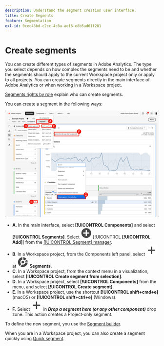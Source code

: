 ```yaml
---
description: Understand the segment creation user interface.
title: Create Segments
feature: Segmentation
exl-id: 0cec43bd-c2cc-4c8a-ae16-e8b5ad61f281
---
```

# Create segments

You can create different types of segments in Adobe Analytics.  The type you select depends on how complex the segments need to be and whether the segments should apply to the current Workspace project only or apply to all projects. You can create segments directly in the main interface of Adobe Analytics or when working in a Workspace project. 

[Segments rights by role](/help/components/segmentation/seg-reference/seg-rights.md) explain who can create segments.

You can create a segment in the following ways:

![Ways to create a segment](assets/create-segment.png)

* **A**. In the main interface, select **[!UICONTROL Components]** and select **[!UICONTROL Segments]**. Select ![AddCircle](/help/assets/icons/AddCircle.svg) [!UICONTROL **[!UICONTROL Add]**] from the [[!UICONTROL Segment] manager](seg-manage.md). 
* **B**. In a Workspace project, from the Components left panel, select ![Add](/help/assets/icons/Add.svg) at ![Segment](/help/assets/icons/Segmentation.svg) **Segments**.
* **C**. In a Workspace project, from the context menu in a visualization, select **[!UICONTROL Create segment from selection]**.
* **D**. In a Workspace project, select **[!UICONTROL Components]** from the menu, and select **[!UICONTROL Create segment]**. 
* **E**. In a Workspace project, use the shortcut **[!UICONTROL shift+cmd+e]** (macOS) or **[!UICONTROL shift+ctrl+e]** (Windows).
* **F**. Select ![Add](/help/assets/icons/Add.svg) in ***Drop a segment here (or any other component)*** drop zone. This action creates a Project-only segment.

To define the new segment, you use the [Segment builder](seg-build.md).

When you are in a Workspace project, you can also create a segment quickly using [Quick segment](seg-quick.md).
